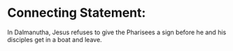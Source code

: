 # Connecting Statement:

In Dalmanutha, Jesus refuses to give the Pharisees a sign before he and his disciples get in a boat and leave.